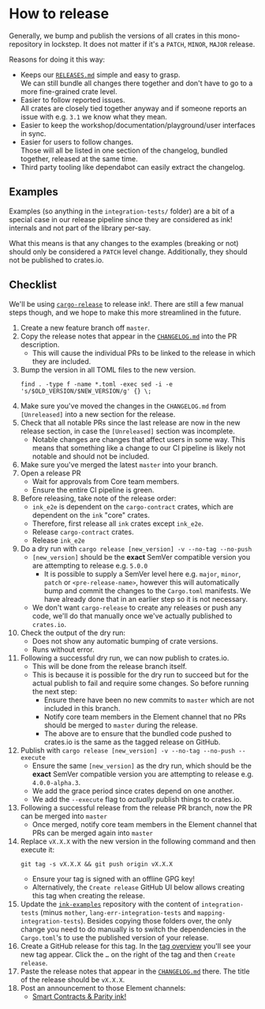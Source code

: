 # How to release

Generally, we bump and publish the versions of all crates in this
mono-repository in lockstep.
It does not matter if it's a `PATCH`, `MINOR`, `MAJOR` release.

Reasons for doing it this way:
* Keeps our [`RELEASES.md`](https://github.com/paritytech/ink/blob/master/RELEASES.md)
  simple and easy to grasp.<br>
  We can still bundle all changes there together and don't have to go to a
  more fine-grained crate level.
* Easier to follow reported issues.<br>
  All crates are closely tied together anyway and if someone reports an issue with
  e.g. `3.1` we know what they mean.
* Easier to keep the workshop/documentation/playground/user interfaces in sync.
* Easier for users to follow changes.<br>
  Those will all be listed in one section of the changelog, bundled together,
  released at the same time.
* Third party tooling like dependabot can easily extract the changelog.

## Examples

Examples (so anything in the `integration-tests/` folder) are a bit of a special case
in our release pipeline since they are considered as ink! internals and not part of
the library per-say.

What this means is that any changes to the examples (breaking or not) should only be
considered a `PATCH` level change. Additionally, they should not be published to
crates.io.


## Checklist

We'll be using [`cargo-release`](https://github.com/crate-ci/cargo-release) to release
ink!. There are still a few manual steps though, and we hope to make this more streamlined
in the future.

1. Create a new feature branch off `master`.
1. Copy the release notes that appear in the [`CHANGELOG.md`](https://github.com/paritytech/ink/blob/master/CHANGELOG.md)
   into the PR description.
   - This will cause the individual PRs to be linked to the release in which they are
     included.
1. Bump the version in all TOML files to the new version.
    ```
    find . -type f -name *.toml -exec sed -i -e 's/$OLD_VERSION/$NEW_VERSION/g' {} \;
    ```
1. Make sure you've moved the changes in the `CHANGELOG.md` from `[Unreleased]` into a new
   section for the release.
1. Check that all notable PRs since the last release are now in the new release section,
   in case the `[Unreleased]` section was incomplete.<br>
   - Notable changes are changes that affect users in some way. This means that something
     like a change to our CI pipeline is likely not notable and should not be included.
1. Make sure you've merged the latest `master` into your branch.
1. Open a release PR
    - Wait for approvals from Core team members.
    - Ensure the entire CI pipeline is green.
1. Before releasing, take note of the release order:
    - `ink_e2e` is dependent on the `cargo-contract` crates, which are dependent on the `ink` "core" crates.
    - Therefore, first release all `ink` crates except `ink_e2e`.
    - Release `cargo-contract` crates.
    - Release `ink_e2e`
2. Do a dry run with `cargo release [new_version] -v --no-tag --no-push`
    - `[new_version]` should be the **exact** SemVer compatible version you are attempting
      to release e.g. `5.0.0`
      - It is possible to supply a SemVer level here e.g. `major`, `minor`, `patch` or
        `<pre-release-name>`, however this will automatically bump and commit the changes
        to the `Cargo.toml` manifests. We have already done that in an earlier step so it
        is not necessary.
    - We don't want `cargo-release` to create any releases or push any code, we'll do
      that manually once we've actually published to `crates.io`.
3. Check the output of the dry run:
   - Does not show any automatic bumping of crate versions.
   - Runs without error.
4. Following a successful dry run, we can now publish to crates.io.
   - This will be done from the release branch itself.
   - This is because it is possible for the dry run to succeed but for the actual publish
     to fail and require some changes. So before running the next step:
     - Ensure there have been no new commits to `master` which are not included in this
       branch.
     - Notify core team members in the Element channel that no PRs should be merged to
       `master` during the release.
     - The above are to ensure that the bundled code pushed to crates.io is the same as
       the tagged release on GitHub.
5. Publish with `cargo release [new_version] -v --no-tag --no-push --execute`
    - Ensure the same `[new_version]` as the dry run, which should be the **exact** SemVer
      compatible version you are attempting to release e.g. `4.0.0-alpha.3`.
    - We add the grace period since crates depend on one another.
    - We add the `--execute` flag to _actually_ publish things to crates.io.
6. Following a successful release from the release PR branch, now the PR can be merged
   into `master`
    - Once merged, notify core team members in the Element channel that PRs can be merged
      again into `master`
7. Replace `vX.X.X` with the new version in the following command and then execute it:
    ```
    git tag -s vX.X.X && git push origin vX.X.X
    ```
    - Ensure your tag is signed with an offline GPG key!
    - Alternatively, the `Create release` GitHub UI below allows creating this tag when
      creating the release.
8. Update the [`ink-examples`](https://github.com/paritytech/ink-examples) repository with
   the content of `integration-tests` (minus `mother`, `lang-err-integration-tests` and
   `mapping-integration-tests`). Besides copying those folders over, the only change you
   need to do manually is to switch the dependencies in the `Cargo.toml`'s to use the
   published version of your release.
9.  Create a GitHub release for this tag. In the [tag overview](https://github.com/paritytech/ink/tags)
   you'll see your new tag appear. Click the `…` on the right of the tag and then
   `Create release`.
10. Paste the release notes that appear in the [`CHANGELOG.md`](https://github.com/paritytech/ink/blob/master/CHANGELOG.md)
   there. The title of the release should be `vX.X.X`.
11. Post an announcement to those Element channels:
    * [Smart Contracts & Parity ink!](https://matrix.to/#/#ink:matrix.parity.io)
